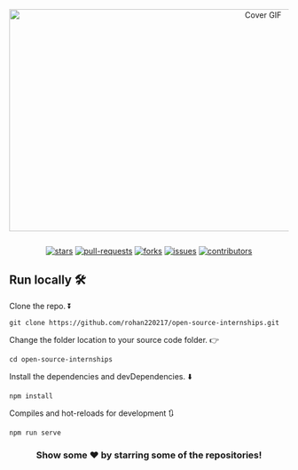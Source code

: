 <div align="center">
<img alt="Cover GIF" height= "400" width = "900" src="https://github.com/hrithik254/open-source-internships/blob/main/src/assets/cover.gif" />
<br />
<br />

<p align ="center" style="margin-top: 10px">
<a href = "https://github.com/rohan220217/open-source-internships/stargazers"><img alt="stars" src="https://img.shields.io/github/stars/rohan220217/open-source-internships?style=flat&labelColor=343b41"/></a>
<a href ="https://github.com/rohan220217/open-source-internships/pulls"><img alt="pull-requests" src="https://img.shields.io/github/issues-pr/rohan220217/open-source-internships?style=flat&labelColor=343b41"/></a>
<a href = "https://github.com/rohan220217/open-source-internships/network/members"><img alt="forks" src="https://img.shields.io/github/forks/rohan220217/open-source-internships?style=flat&labelColor=343b41"/></a>
<a href = "https://github.com/rohan220217/open-source-internships/issues"><img alt="issues" src="https://img.shields.io/github/issues/rohan220217/open-source-internships?style=flat&labelColor=343b41"/></a>
<a href = "https://github.com/rohan220217/open-source-internships/graphs/contributors"><img alt="contributors" src="https://img.shields.io/github/contributors/rohan220217/open-source-internships?style=flat&labelColor=343b41"/></a>

</p>

</div>


## Run locally 🛠

Clone the repo. ⏬
```
git clone https://github.com/rohan220217/open-source-internships.git
```
Change the folder location to your source code folder. 👉
```
cd open-source-internships
```

Install the dependencies and devDependencies. ⬇️
```
npm install
```
Compiles and hot-reloads for development 🔃
```
npm run serve
```
<!--
### Compiles and minifies for production
```
npm run build
```
### Customize configuration
See [Configuration Reference](https://cli.vuejs.org/config/).
-->


<div align="center">

### Show some ❤️ by starring some of the repositories!
</div>
